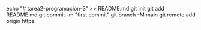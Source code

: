 echo "# tarea2-programacion-3" >> README.md
git init
git add README.md
git commit -m "first commit"
git branch -M main
git remote add origin https: